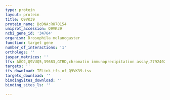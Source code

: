 ```yaml
---
type: protein
layout: protein
title: Q9VK39
protein_name: BcDNA:RH70154
uniprot_accession: Q9VK39
ncbi_gene_id: '34704'
organism: Drosophila melanogaster
function: target gene
number_of_interactions: '1'
orthologs: ''
jaspar_matrices: ''
tfs: AGO2,Q9VUQ5,39683,GTRD,chromatin immunoprecipitation assay,27924024%5Buid%5D,No
targets: ''
tfs_download: TFLink_tfs_of_Q9VK39.tsv
targets_download: ''
bindingSites_download: ''
binding_sites_ls: ''

---
```

